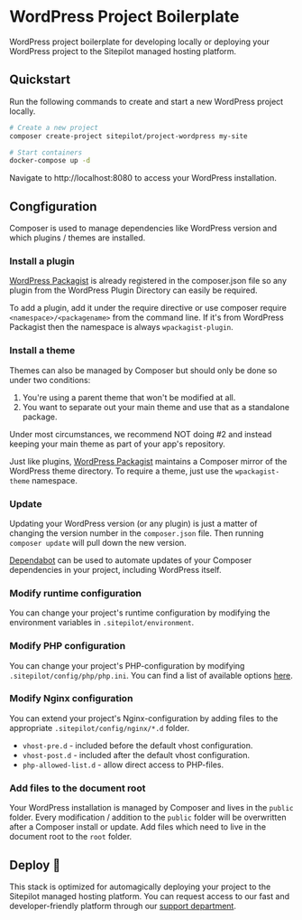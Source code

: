 # WordPress Project Boilerplate

WordPress project boilerplate for developing locally or deploying your WordPress project to the Sitepilot managed hosting platform.

## Quickstart

Run the following commands to create and start a new WordPress project locally.

```bash
# Create a new project
composer create-project sitepilot/project-wordpress my-site

# Start containers
docker-compose up -d
```

Navigate to http://localhost:8080 to access your WordPress installation.

## Congfiguration

Composer is used to manage dependencies like WordPress version and which plugins / themes are installed.

### Install a plugin 

[WordPress Packagist](https://wpackagist.org/) is already registered in the composer.json file so any plugin from the WordPress Plugin Directory can easily be required. 

To add a plugin, add it under the require directive or use composer require `<namespace>/<packagename>` from the command line. If it's from WordPress Packagist then the namespace is always `wpackagist-plugin`.

### Install a theme

Themes can also be managed by Composer but should only be done so under two conditions:

1. You're using a parent theme that won't be modified at all.
2. You want to separate out your main theme and use that as a standalone package.

Under most circumstances, we recommend NOT doing #2 and instead keeping your main theme as part of your app's repository.

Just like plugins, [WordPress Packagist](https://wpackagist.org/) maintains a Composer mirror of the WordPress theme directory. To require a theme, just use the `wpackagist-theme` namespace.

### Update

Updating your WordPress version (or any plugin) is just a matter of changing the version number in the `composer.json` file. Then running `composer update` will pull down the new version.

[Dependabot](https://github.blog/2020-06-01-keep-all-your-packages-up-to-date-with-dependabot/) can be used to automate updates of your Composer dependencies in your project, including WordPress itself.

### Modify runtime configuration

You can change your project's runtime configuration by modifying the environment variables in `.sitepilot/environment`.

### Modify PHP configuration

You can change your project's PHP-configuration by modifying `.sitepilot/config/php/php.ini`. You can find a list of available options [here](https://www.php.net/manual/en/ini.list.php).

### Modify Nginx configuration

You can extend your project's Nginx-configuration by adding files to the appropriate `.sitepilot/config/nginx/*.d` folder. 

* `vhost-pre.d` - included before the default vhost configuration.
* `vhost-post.d` - included after the default vhost configuration.
* `php-allowed-list.d` - allow direct access to PHP-files.

### Add files to the document root

Your WordPress installation is managed by Composer and lives in the `public` folder. Every modification / addition to the `public` folder will be overwritten after a Composer install or update. Add files which need to live in the document root to the `root` folder.

## Deploy 🚀 

This stack is optimized for automagically deploying your project to the Sitepilot managed hosting platform. You can request access to our fast and developer-friendly  platform through our [support department](mailto:support@sitepilot.io).
